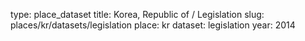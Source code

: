 type: place_dataset
title: Korea, Republic of / Legislation
slug: places/kr/datasets/legislation
place: kr
dataset: legislation
year: 2014
